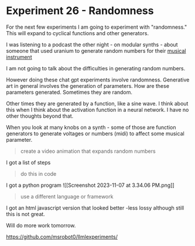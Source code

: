 # Experiment 26 - Randomness

For the next few experiments I am going to experiment with "randomness." This will expand to cyclical functions and other generators. 

I was listening to a podcast the other night - on modular synths - about someone that used uranium to generate random numbers for their [musical instrument](https://www.adsrsounds.com/news/synth-module-powered-by-uranium-ore/)

I am not going to talk about the difficulties in generating random numbers. 

However doing these chat gpt experiments involve randomness. Generative art in general involves the generation of parameters. How are these parameters generated. Sometimes they are random.

Other times they are generated by a function, like a sine wave. I think about this when I think about the activation function in a neural network. I have no other thoughts beyond that. 

When you look at many knobs on a synth - some of those are function generators to generate voltages or numbers (midi) to affect some musical parameter. 

>create a video animation that expands random numbers

I got a list of steps
>do this in code

I got a python program
![[Screenshot 2023-11-07 at 3.34.06 PM.png]]

>use a different language or framework

I got an html javascript version that looked better -less lossy
although still this is not great. 

Will do more work tomorrow.

https://github.com/msrobot0/llmlexperiments/
